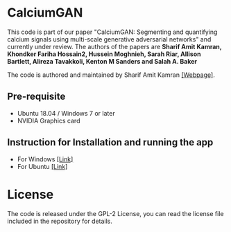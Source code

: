 # CalciumGAN

This code is part of our paper "CalciumGAN: Segmenting and quantifying calcium signals using multi-scale generative adversarial networks" and currently under review.
The authors of the papers are <b>Sharif Amit Kamran, Khondker Fariha Hossain2, Hussein Moghnieh, Sarah Riar, Allison Bartlett, Alireza Tavakkoli, Kenton M Sanders and Salah A. Baker</b>

The code is authored and maintained by Sharif Amit Kamran [[Webpage]](https://www.sharifamit.com/).

## Pre-requisite
- Ubuntu 18.04 / Windows 7 or later
- NVIDIA Graphics card


## Instruction for Installation and running the app  
- For Windows [[Link]](https://github.com/SharifAmit/CalciumGAN/blob/main/Windows_Installation_Guide.md)
- For Ubuntu [[Link]](https://github.com/SharifAmit/CalciumGAN/blob/main/Ubuntu_Instllation_Guide.md)

# License

The code is released under the GPL-2 License, you can read the license file included in the repository for details.
